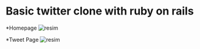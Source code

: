 # Basic twitter clone with ruby on rails


*Homepage
![resim](https://user-images.githubusercontent.com/56265588/159167661-e3a7ba6f-1a27-437f-af27-0870ca06551a.png)


*Tweet Page
![resim](https://user-images.githubusercontent.com/56265588/159167685-392a9e04-2738-4a58-86ea-877a0e95d918.png)


